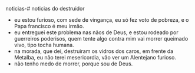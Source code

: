 noticias-# noticias do destruidor
- eu estou furioso, com sede de vingança, eu só fez voto de pobreza, e o Papa francisco é meu irmão.
- eu entreguei este problema nas nãos de Deus, e estou rodeado por guerreiros poderisos, quem tente algo contra mim vai morrer queimado vivo, tipo tocha humana.
- na morada, que dei, destruiram os vidros dos caros, em frente da Metalba, eu não terei mesericordia, vão ver um Alentejano furioso.
- não tenho medo de morrer, porque sou de Deus.
